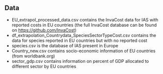 ## Data

* EU_extrapol_processed_data.csv contains the InvaCost data for IAS with reported costs in EU countries (the full InvaCost database can be found on https://github.com/InvaCost)
* df_extrapolation_Countrydata_SpeciesSectorTypeCost.csv contains the data for species reported in EU countries but with no reported cost
* species.csv is the database of IAS present in Europe
* Country_new.csv contains socio-economic information of EU countries (from worldbank.org)
* sector_gdp.csv contains information on percent of GDP allocated to different sector by EU countries
